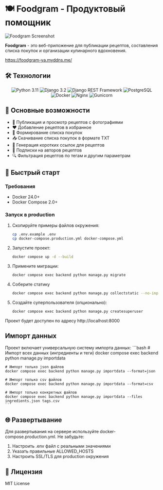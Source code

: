 # 🍽️ Foodgram - Продуктовый помощник

![Foodgram Screenshot](https://i.imgur.com/FcmUX5c.png)

**Foodgram** - это веб-приложение для публикации рецептов, составления списка покупок и организации кулинарного вдохновения.

https://foodgram-ya.myddns.me/

## 🛠 Технологии

<div align="center">
  <img src="https://img.shields.io/badge/Python-3.11-3776AB?logo=python&logoColor=white" alt="Python 3.11" />
  <img src="https://img.shields.io/badge/Django-3.2-092E20?logo=django&logoColor=white" alt="Django 3.2" />
  <img src="https://img.shields.io/badge/DRF-3.13.1-9A1F1A?logo=django&logoColor=white" alt="Django REST Framework" />
  <img src="https://img.shields.io/badge/PostgreSQL-13-4169E1?logo=postgresql&logoColor=white" alt="PostgreSQL" />
  <img src="https://img.shields.io/badge/Docker-24.0-2496ED?logo=docker&logoColor=white" alt="Docker" />
  <img src="https://img.shields.io/badge/Nginx-1.25-009639?logo=nginx&logoColor=white" alt="Nginx" />
  <img src="https://img.shields.io/badge/Gunicorn-23.0.0-499848?logo=gunicorn&logoColor=white" alt="Gunicorn" />
</div>

## 🌟 Основные возможности

- 📖 Публикация и просмотр рецептов с фотографиями
- ❤️ Добавление рецептов в избранное
- 🛒 Формирование списка покупок
- 📥 Скачивание списка покупок в формате TXT
- 🔗 Генерация коротких ссылок для рецептов
- 👥 Подписки на авторов рецептов
- 🔍 Фильтрация рецептов по тегам и другим параметрам

## 🚀 Быстрый старт

### Требования

- Docker 24.0+
- Docker Compose 2.0+

### Запуск в production

1. Скопируйте примеры файлов окружения:
   ```bash
   cp .env.example .env
   cp docker-compose.production.yml docker-compose.yml
   ```
2. Запустите проект:
    ```bash
    docker compose up -d --build
    ```
3. Примените миграции:
    ```bash
    docker compose exec backend python manage.py migrate
    ```
4. Соберите статику
    ```bash
    docker compose exec backend python manage.py collectstatic --no-input
    ```
5. Создайте суперпользователя (опционально):
    ```bash
    docker compose exec backend python manage.py createsuperuser
    ```

Проект будет доступен по адресу http://localhost:8000

## Импорт данных 

Проект включает универсальную систему импорта данных:
    ```bash
    # Импорт всех данных (ингредиенты и теги)
    docker compose exec backend python manage.py importdata

    # Импорт только json файлов
    docker compose exec backend python manage.py importdata --format=json

    # Импорт только csv файлов
    docker compose exec backend python manage.py importdata --format=csv

    # Импорт только конкретных файлов
    docker compose exec backend python manage.py importdata --files ingredients.json tags.csv
    ```

## 🌐 Развертывание 

Для развертывания на сервере используйте docker-compose.production.yml. Не забудьте:

1. Настроить .env файл с реальными значениями
2. Указать правильные ALLOWED_HOSTS
3. Настроить SSL/TLS для production окружения

## 📄 Лицензия

MIT License


